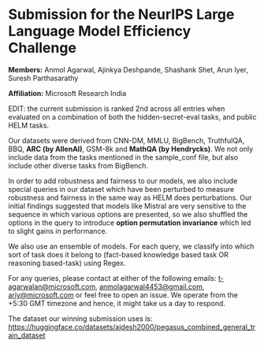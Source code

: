 # Submission for the NeurIPS Large Language Model Efficiency Challenge

**Members:** Anmol Agarwal, Ajinkya Deshpande, Shashank Shet, Arun Iyer, Suresh Parthasarathy

**Affiliation:** Microsoft Research India

EDIT: the current submission is ranked 2nd across all entries when evaluated on a combination of both the hidden-secret-eval tasks, and public HELM tasks.

Our datasets were derived from CNN-DM, MMLU, BigBench, TruthfulQA, BBQ, **ARC (by AllenAI)**, GSM-8k and **MathQA (by Hendrycks)**. We not only include data from the tasks mentioned in the sample_conf file, but also include other diverse tasks from BigBench.

In order to add robustness and fairness to our models, we also include special queries in our dataset which have been perturbed to measure robustness and fairness in the same way as HELM does perturbations.
Our initial findings suggested that models like Mistral are very sensitive to the sequence in which various options are presented, so we also shuffled the options in the query to introduce **option permutation invariance** which led to slight gains in performance.

We also use an ensemble of models. For each query, we classify into which sort of task does it belong to (fact-based knowledge based task OR reasoning based-task) using Regex. 

For any queries, please contact at either of the following emails: t-agarwalan@microsoft.com, anmolagarwal4453@gmail.com, ariy@microsoft.com or feel free to open an issue. We operate from the +5:30 GMT timezone and hence, it might take us a day to respond.

The dataset our winning submission uses is: https://huggingface.co/datasets/ajdesh2000/pegasus_combined_general_train_dataset 
